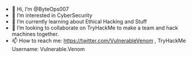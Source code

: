 - 👋 Hi, I’m @ByteOps007
- 👀 I’m interested in CyberSecurity
- 🌱 I’m currently learning about Ethical Hacking and Stuff
- 💞️ I’m looking to collaborate on TryHackMe to make a team and hack machines together.
- 📫 How to reach me: https://twitter.com/VulnerableVenom , TryHackMe Username: Vulnerable.Venom

<!---
ByteOps007/ByteOps007 is a ✨ special ✨ repository because its `README.md` (this file) appears on your GitHub profile.
You can click the Preview link to take a look at your changes.
--->
